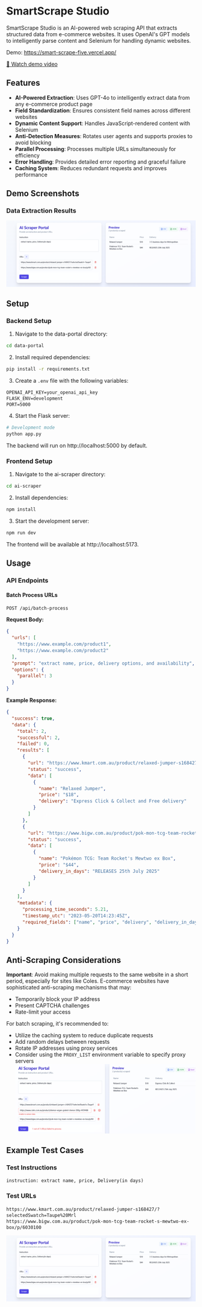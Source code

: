 # SmartScrape Studio

SmartScrape Studio is an AI-powered web scraping API that extracts structured data from e-commerce websites. It uses OpenAI's GPT models to intelligently parse content and Selenium for handling dynamic websites.

Demo: https://smart-scrape-five.vercel.app/

[🎥 Watch demo video](https://youtu.be/el4OY9WH6fg)
## Features

- **AI-Powered Extraction**: Uses GPT-4o to intelligently extract data from any e-commerce product page
- **Field Standardization**: Ensures consistent field names across different websites
- **Dynamic Content Support**: Handles JavaScript-rendered content with Selenium
- **Anti-Detection Measures**: Rotates user agents and supports proxies to avoid blocking
- **Parallel Processing**: Processes multiple URLs simultaneously for efficiency
- **Error Handling**: Provides detailed error reporting and graceful failure
- **Caching System**: Reduces redundant requests and improves performance

## Demo Screenshots

### Data Extraction Results
![example](data-portal/images/6901665c4476cecd86d9bbc6a02de34.png)

## Setup

### Backend Setup

1. Navigate to the data-portal directory:
```bash
cd data-portal
```

2. Install required dependencies:
```bash
pip install -r requirements.txt
```

3. Create a `.env` file with the following variables:
```
OPENAI_API_KEY=your_openai_api_key
FLASK_ENV=development
PORT=5000
```

4. Start the Flask server:
```bash
# Development mode
python app.py
```

The backend will run on http://localhost:5000 by default.

### Frontend Setup

1. Navigate to the ai-scraper directory:
```bash
cd ai-scraper
```

2. Install dependencies:
```bash
npm install
```

3. Start the development server:
```bash
npm run dev
```

The frontend will be available at http://localhost:5173.

## Usage

### API Endpoints

#### Batch Process URLs

```
POST /api/batch-process
```

**Request Body:**

```json
{
  "urls": [
    "https://www.example.com/product1",
    "https://www.example.com/product2"
  ],
  "prompt": "extract name, price, delivery options, and availability",
  "options": {
    "parallel": 3
  }
}
```

**Example Response:**

```json
{
  "success": true,
  "data": {
    "total": 2,
    "successful": 2,
    "failed": 0,
    "results": [
      {
        "url": "https://www.kmart.com.au/product/relaxed-jumper-s168427/?selectedSwatch=Taupe%20Mrl",
        "status": "success",
        "data": [
          {
            "name": "Relaxed Jumper",
            "price": "$18",
            "delivery": "Express Click & Collect and Free delivery"
          }
        ]
      },
      {
        "url": "https://www.bigw.com.au/product/pok-mon-tcg-team-rocket-s-mewtwo-ex-box/p/6030100",
        "status": "success",
        "data": [
          {
            "name": "Pokémon TCG: Team Rocket's Mewtwo ex Box",
            "price": "$44",
            "delivery_in_days": "RELEASES 25th July 2025"
          }
        ]
      }
    ],
    "metadata": {
      "processing_time_seconds": 5.21,
      "timestamp_utc": "2023-05-20T14:23:45Z",
      "required_fields": ["name", "price", "delivery", "delivery_in_days"]
    }
  }
}
```



## Anti-Scraping Considerations

**Important**: Avoid making multiple requests to the same website in a short period, especially for sites like Coles. E-commerce websites have sophisticated anti-scraping mechanisms that may:

- Temporarily block your IP address
- Present CAPTCHA challenges
- Rate-limit your access

For batch scraping, it's recommended to:
- Utilize the caching system to reduce duplicate requests
- Add random delays between requests
- Rotate IP addresses using proxy services
- Consider using the `PROXY_LIST` environment variable to specify proxy servers
![example](data-portal/images/e023d76a9b7c81f7cd4cade820df748.png)
## Example Test Cases

### Test Instructions
```
instruction: extract name, price, Delivery(in days)
```

### Test URLs
```
https://www.kmart.com.au/product/relaxed-jumper-s168427/?selectedSwatch=Taupe%20Mrl
https://www.bigw.com.au/product/pok-mon-tcg-team-rocket-s-mewtwo-ex-box/p/6030100
```
![example](data-portal/images/6901665c4476cecd86d9bbc6a02de34.png)
